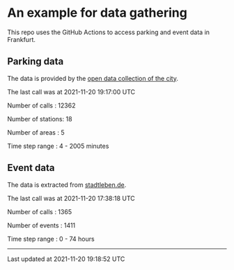 # An example for data gathering

This repo uses the GitHub Actions to access parking and event data in Frankfurt.

## Parking data
The data is provided by the [open data collection of the city](https://www.offenedaten.frankfurt.de/).

The last call was at 2021-11-20 19:17:00 UTC

Number of calls   : 12362

Number of stations:    18

Number of areas   :     5

Time step range   :     4 -  2005 minutes


## Event data
The data is extracted from [stadtleben.de](https://stadtleben.de/frankfurt/).

The last call was at 2021-11-20 17:38:18 UTC

Number of calls   : 1365

Number of events  : 1411

Time step range   :    0 -   74 hours


----

Last updated at 2021-11-20 19:18:52 UTC
